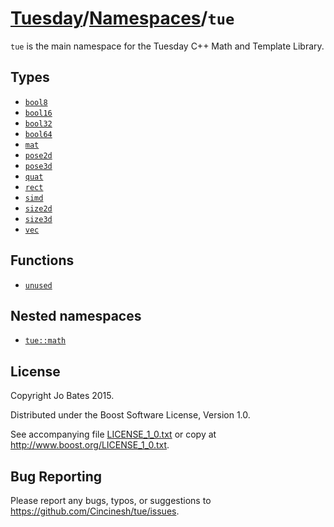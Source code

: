 [Tuesday](../../README.md)/[Namespaces](../namespaces.md)/`tue`
===============================================================
`tue` is the main namespace for the Tuesday C++ Math and Template Library.

Types
-----
- [`bool8`](../headers/bool.md)
- [`bool16`](../headers/bool.md)
- [`bool32`](../headers/bool.md)
- [`bool64`](../headers/bool.md)
- [`mat`](../headers/mat.md)
- [`pose2d`](../headers/pose2d.md)
- [`pose3d`](../headers/pose3d.md)
- [`quat`](../headers/quat.md)
- [`rect`](../headers/rect.md)
- [`simd`](../headers/simd.md)
- [`size2d`](../headers/size2d.md)
- [`size3d`](../headers/size3d.md)
- [`vec`](../headers/vec.md)

Functions
---------
- [`unused`](../headers/unused.md)

Nested namespaces
-----------------
- [`tue::math`](tue/math.md)

License
-------
Copyright Jo Bates 2015.

Distributed under the Boost Software License, Version 1.0.

See accompanying file [LICENSE_1_0.txt](../../LICENSE_1_0.txt) or copy at
http://www.boost.org/LICENSE_1_0.txt.

Bug Reporting
-------------
Please report any bugs, typos, or suggestions to
https://github.com/Cincinesh/tue/issues.
